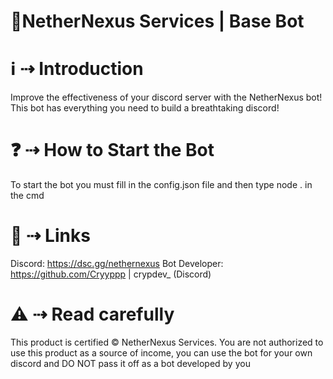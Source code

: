 ﻿# 🤖NetherNexus Services | Base Bot

# ℹ️ ⇢ Introduction

Improve the effectiveness of your discord server with the NetherNexus bot! This bot has everything you need to build a breathtaking discord!

# ❓ ⇢ How to Start the Bot

To start the bot you must fill in the config.json file and then type node . in the cmd

# 🔗 ⇢ Links

Discord: https://dsc.gg/nethernexus
Bot Developer: https://github.com/Cryyppp | crypdev_ (Discord)

# ⚠️ ⇢ Read carefully

This product is certified © NetherNexus Services. You are not authorized to use this product as a source of income, you can use the bot for your own discord and DO NOT pass it off as a bot developed by you

